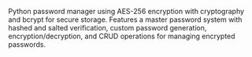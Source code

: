 Python password manager using AES-256 encryption with cryptography and bcrypt for secure storage. Features a master password system with hashed and salted verification, custom password generation, encryption/decryption, and CRUD operations for managing encrypted passwords.